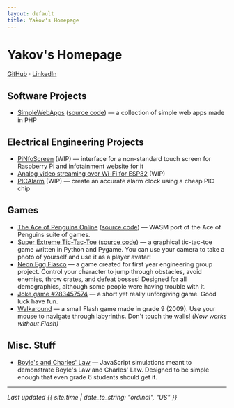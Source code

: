 ```yaml
---
layout: default
title: Yakov's Homepage
---
```

# Yakov's Homepage

[GitHub](https://github.com/wooky) &middot;
[LinkedIn](https://www.linkedin.com/in/yakov-lipkovich/)

## Software Projects

* [SimpleWebApps](https://simplewebapps.x10.mx) ([source code](https://github.com/wooky/SimpleWebApps)) &#8212; a collection of simple web apps made in PHP

## Electrical Engineering Projects

* [PiNfoScreen](https://github.com/wooky/pinfoscreen) (WIP) &#8212; interface for a non-standard touch screen for Raspberry Pi and infotainment website for it
* [Analog video streaming over Wi-Fi for ESP32](https://github.com/wooky/esp32-analog-video-over-wifi) (WIP)
* [PICAlarm](https://github.com/wooky/picalarm) (WIP) &#8212; create an accurate alarm clock using a cheap PIC chip

## Games

* [The Ace of Penguins Online](/ace-online/) ([source code](https://github.com/wooky/ace-online)) &#8212; WASM port of the Ace of Penguins suite of games.
* [Super Extreme Tic-Tac-Toe](https://github.com/wooky/xtremettt/releases/download/pro3/xtremettt.exe)
([source code](https://github.com/wooky/xtremettt)) &#8212; a graphical tic-tac-toe game written in Python and Pygame. You can use your
camera to take a photo of yourself and use it as a player avatar!
* [Neon Egg Fiasco](https://github.com/wooky/wooky.github.io/releases/download/2020-09-03/gaem.exe) &#8212; a game created for first year engineering group project. Control your character to jump
through obstacles, avoid enemies, throw crates, and defeat bosses! Designed for all demographics, although some people were having trouble with it.
* [Joke game #283457574](https://github.com/wooky/wooky.github.io/releases/download/2020-09-03/wts.exe) &#8212; a short yet really unforgiving game. Good luck have fun.
* [Walkaround](/game/walkaround.html) &#8212; a small Flash game made in grade 9 (2009). Use your mouse to navigate through labyrinths. Don't touch the walls! *(Now works without Flash)*

## Misc. Stuff

* [Boyle's and Charles' Law](/misc/scilaws-ng/) &#8212; JavaScript simulations meant to demonstrate Boyle's Law and Charles' Law.
Designed to be simple enough that even grade 6 students should get it.

---

*Last updated {{ site.time | date_to_string: "ordinal", "US" }}*
